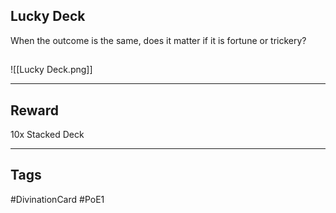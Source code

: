 ## Lucky Deck
When the outcome is the same, does it matter if it is fortune or trickery?
## 
![[Lucky Deck.png]]

---
## Reward
10x Stacked Deck

---
## Tags
#DivinationCard
#PoE1